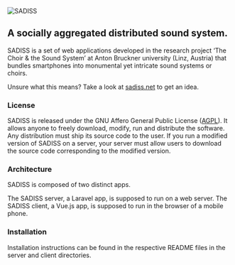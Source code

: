 ![SADISS](https://sadiss.net/api/logo_black.png)
## A socially aggregated distributed sound system.

SADISS is a set of web applications developed in the research project ‘The Choir & the Sound System’ at Anton Bruckner university (Linz, Austria) that bundles smartphones into monumental yet intricate sound systems or choirs.

Unsure what this means? Take a look at [sadiss.net](https://sadiss.net/) to get an idea.

### License
SADISS is released under the GNU Affero General Public License ([AGPL](LICENSE)). It allows anyone to freely download, modify, run and distribute the software. Any distribution must ship its source code to the user. If you run a modified version of SADISS on a server, your server must allow users to download the source code corresponding to the modified version.

### Architecture

SADISS is composed of two distinct apps.

The SADISS server, a Laravel app, is supposed to run on a web server.
The SADISS client, a Vue.js app, is supposed to run in the browser of a mobile phone.

### Installation

Installation instructions can be found in the respective README files in the server and client directories.
